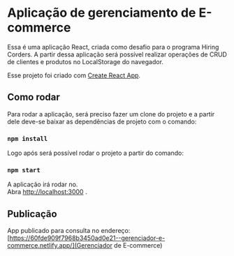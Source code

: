 # Aplicação de gerenciamento de E-commerce

Essa é uma aplicação React, criada como desafio para o programa Hiring Corders. A partir dessa aplicação será possível realizar operações de CRUD de clientes e produtos no LocalStorage do navegador.

Esse projeto foi criado com [Create React App](https://github.com/facebook/create-react-app).

## Como rodar

Para rodar a aplicação, será preciso fazer um clone do projeto e a partir dele deve-se baixar as dependências de projeto com o comando:

### `npm install`

Logo após será possível rodar o projeto a partir do comando:

### `npm start`

A aplicação irá rodar no.\
Abra [http://localhost:3000](http://localhost:3000) .

## Publicação

App publicado para consulta no endereço: [https://60fde909f7968b3450ad0e21--gerenciador-e-commerce.netlify.app/](Gerenciador de E-commerce)
